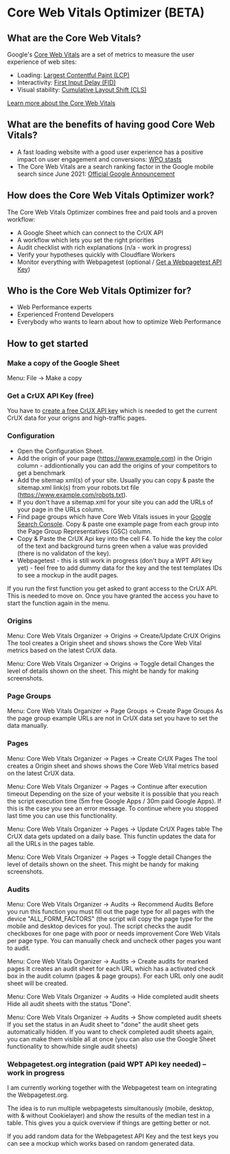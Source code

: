 # Core Web Vitals Optimizer (BETA)

## What are the Core Web Vitals?

Google's [Core Web Vitals](https://web.dev/vitals/) are a set of metrics to measure the user experience of web sites:
* Loading: [Largest Contentful Paint (LCP)](https://web.dev/lcp/)
* Interactivity: [First Input Delay (FID)](https://web.dev/fid/)
* Visual stability: [Cumulative Layout Shift (CLS)](https://web.dev/cls/)

[Learn more about the Core Web Vitals](https://www.cwv-optimizer.com/resources)


## What are the benefits of having good Core Web Vitals?

* A fast loading website with a good user experience has a positive impact on user engagement and conversions: [WPO stasts](https://wpostats.com/tags/core%20web%20vitals/)
* The Core Web Vitals are a search ranking factor in the Google mobile search since June 2021: [Official Google Announcement](https://developers.google.com/search/blog/2020/11/timing-for-page-experience?hl=en)

## How does the Core Web Vitals Optimizer work?

The Core Web Vitals Optimizer combines free and paid tools and a proven workflow:

* A Google Sheet which can connect to the CrUX API
* A workflow which lets you set the right priorities
* Audit checklist with rich explanations (n/a - work in progress)
* Verify your hypotheses quickly with Cloudflare Workers
* Monitor everything with Webpagetest (optional / [Get a Webpagetest API Key](https://product.webpagetest.org/api))


## Who is the Core Web Vitals Optimizer for?

* Web Performance experts
* Experienced Frontend Developers
* Everybody who wants to learn about how to optimize Web Performance

## How to get started

### Make a copy of the Google Sheet
Menu: File → Make a copy

### Get a CrUX API Key (free)
You have to [create a free CrUX API key](https://developers.google.com/web/tools/chrome-user-experience-report/api/guides/getting-started#APIKey) which is needed to get the current CrUX data for your origns and high-traffic pages.

### Configuration
* Open the Configuration Sheet.
* Add the origin of your page (https://www.example.com) in the Origin column - addiontionally you can add the origins of your competitors to get a benchmark
* Add the sitemap xml(s) of your site. Usually you can copy & paste the sitemap.xml link(s) from your robots.txt file (https://www.example.com/robots.txt).
* If you don't have a sitemap.xml for your site you can add the URLs of your page in the URLs column.
* Find page groups which have Core Web Vitals issues in your [Google Search Console](https://search.google.com/search-console). Copy & paste one example page from each group into the Page Group Representatives (GSC) column.
* Copy & Paste the CrUX Api key into the cell F4. To hide the key the color of the text and background turns green when a value was provided (there is no validaton of the key).
* Webpagetest - this is still work in progress (don't buy a WPT API key yet) - feel free to add dummy data for the key and the test templates IDs to see a mockup in the audit pages.

If you run the first function you get asked to grant access to the CrUX API.
This is needed to move on. Once you have granted the access you have to start the function again in the menu.

### Origins
Menu: Core Web Vitals Organizer → Origins → Create/Update CrUX Origins
The tool creates a Origin sheet and shows shows the Core Web Vital metrics based on the latest CrUX data.

Menu: Core Web Vitals Organizer → Origins → Toggle detail
Changes the level of details shown on the sheet. This might be handy for making screenshots.

### Page Groups
Menu: Core Web Vitals Organizer → Page Groups → Create Page Groups
As the page group example URLs are not in CrUX data set you have to set the data manually.

### Pages
Menu: Core Web Vitals Organizer → Pages → Create CrUX Pages
The tool creates a Origin sheet and shows shows the Core Web Vital metrics based on the latest CrUX data.

Menu: Core Web Vitals Organizer → Pages → Continue after execution timeout
Depending on the size of your website it is possible that you reach the script execution time (5m free Google Apps / 30m paid Google Apps). If this is the case you see an error message. To continue where you stopped last time you can use this functionality. 

Menu: Core Web Vitals Organizer → Pages → Update CrUX Pages table
The CrUX data gets updated on a daily base. This functin updates the data for all the URLs in the pages table.

Menu: Core Web Vitals Organizer → Pages → Toggle detail
Changes the level of details shown on the sheet. This might be handy for making screenshots.

### Audits

Menu: Core Web Vitals Organizer → Audits → Recommend Audits
Before you run this function you must fill out the page type for all pages with the device "ALL_FORM_FACTORS" (the script will copy the page type for the mobile and desktop devices for you). The script checks the audit checkboxes for one page with poor or needs improvement Core Web Vitals per page type. You can manually check and uncheck other pages you want to audit.

Menu: Core Web Vitals Organizer → Audits → Create audits for marked pages
It creates an audit sheet for each URL which has a activated check box in the audit column (pages & page groups).
For each URL only one audit sheet will be created.

Menu: Core Web Vitals Organizer → Audits → Hide completed audit sheets
Hide all audit sheets with the status "Done".

Menu: Core Web Vitals Organizer → Audits → Show completed audit sheets
If you set the status in an Audit sheet to "done" the audit sheet gets automatically hidden. If you want to check completed audit sheets again, you can make them visible all at once (you can also use the Google Sheet functionality to show/hide single audit sheets)

### Webpagetest.org integration (paid WPT API key needed) – work in progress

I am currently working together with the Webpagetest team on integrating
the Webpagetest.org.

The idea is to run multiple webpagetests simultanously (mobile, desktop, with & without Cookielayer)
and show the results of the median test in a table. This gives you a quick overview if things are getting better or not.

If you add random data for the Webpagetest API Key and the test
keys you can see a mockup which works based on random generated data.
